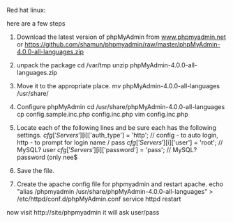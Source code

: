 Red hat linux:

here are a few steps
1. Download the latest version of phpMyAdmin from www.phpmyadmin.net
or
https://github.com/shamun/phpmyadmin/raw/master/phpMyAdmin-4.0.0-all-languages.zip

2. unpack the package
cd /var/tmp
unzip phpMyAdmin-4.0.0-all-languages.zip

3. Move it to the appropriate place.
mv phpMyAdmin-4.0.0-all-languages /usr/share/

4. Configure phpMyAdmin
cd /usr/share/phpMyAdmin-4.0.0-all-languages
cp config.sample.inc.php config.inc.php
vim config.inc.php

5. Locate each of the following lines and be sure each has the following settings.
$cfg['Servers'][$i]['auth_type'] = 'http'; // config - to auto login, http - to prompt for login name / pass
$cfg['Servers'][$i]['user'] = 'root'; // MySQL? user
$cfg['Servers'][$i]['password'] = 'pass'; // MySQL? password (only nee$

6. Save the file.

7. Create the apache config file for phpmyadmin and restart apache.
echo "alias /phpmyadmin /usr/share/phpMyAdmin-4.0.0-all-languages" > /etc/httpd/conf.d/phpMyAdmin.conf
service httpd restart


now visit http://site/phpmyadmin 
it will ask user/pass



